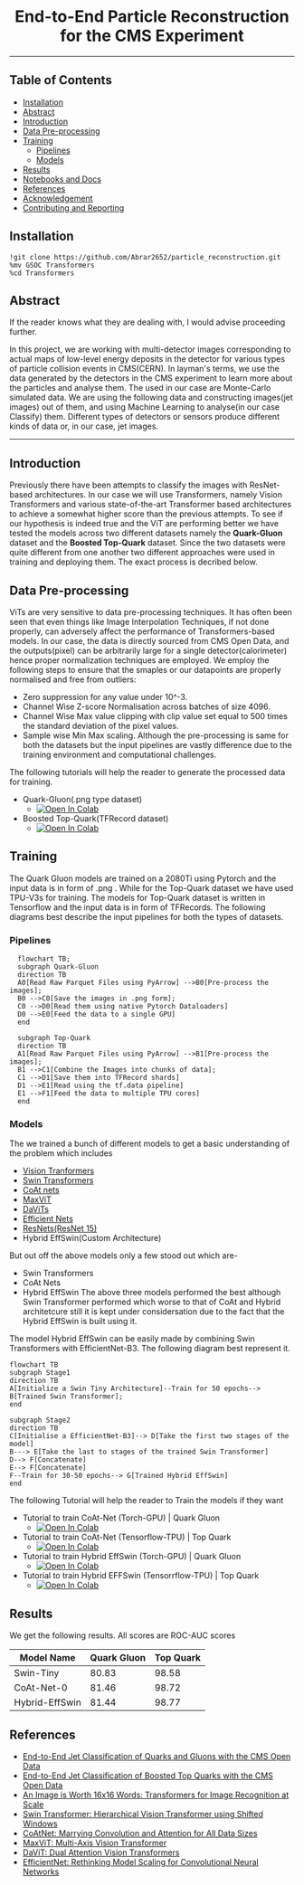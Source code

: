 <h1 align="center">
End-to-End Particle Reconstruction for the CMS Experiment </br>
</h1>

***

## Table of Contents
- [Installation](#installation)
- [Abstract](#abstract)
- [Introduction](#introduction)
- [Data Pre-processing](#data-pre-processing)
- [Training](#training)
  * [Pipelines](#pipelines)
  * [Models](#models)
- [Results](#results)
- [Notebooks and Docs](#notebooks-and-docs)
- [References](#references)
- [Acknowledgement](#acknowledgement)
- [Contributing and Reporting](#contributing-and-reporting)


## Installation

```shell
!git clone https://github.com/Abrar2652/particle_reconstruction.git
%mv GSOC Transformers
%cd Transformers
```

## Abstract
If the reader knows what they are dealing with, I would advise proceeding further.

In this project, we are working with multi-detector images corresponding to actual maps of low-level
energy deposits in the detector for various types of particle collision events in CMS(CERN).
In layman's terms, we use the data generated by the detectors in the CMS experiment to 
learn more about the particles and analyse them. The used in our case are Monte-Carlo simulated 
data. We are using the following data and constructing images(jet images) out of them, and using
Machine Learning to analyse(in our case Classify) them. Different types of detectors or sensors
produce different kinds of data or, in our case, jet images.


***
## Introduction
Previously there have been attempts to classify the images with ResNet-based architectures.
In our case we will use Transformers, namely Vision Transformers and various state-of-the-art
Transformer based architectures to achieve a somewhat higher score than the previous attempts.
To see if our hypothesis is indeed true and the ViT are performing better we have tested the models
across two different datasets namely the **Quark-Gluon** dataset and the **Boosted Top-Quark** dataset.
Since the two datasets were quite different from one another two different approaches were used in training
and deploying them. The exact process is decribed below.


## Data Pre-processing
ViTs are very sensitive to data pre-processing techniques. It has often been seen that even things like Image Interpolation Techniques, if not done properly, can adversely affect the performance of Transformers-based models. In our case, the data is directly sourced from CMS Open Data, and the outputs(pixel) can be arbitrarily large for a single detector(calorimeter) hence proper normalization techniques are employed.
We employ the following steps to ensure that the smaples or our datapoints are properly normalised and free from outliers:
* Zero suppression for any value under 10^-3.
* Channel Wise Z-score Normalisation across batches of size 4096.
* Channel Wise Max value clipping with clip value set equal to 500 times the standard deviation of the pixel values.
* Sample wise Min Max scaling.
Although the pre-processing is same for both the datasets but the input pipelines are vastly difference due to the training environment and computational challenges.

The following tutorials will help the reader to generate the processed data for training.
- Quark-Gluon(.png type dataset)
  * [![Open In Colab](https://colab.research.google.com/assets/colab-badge.svg)](https://colab.research.google.com/drive/1Z9nVN_4cusHeqbfAXwEpyQIaA9aX39-c?usp=sharing)
- Boosted Top-Quark(TFRecord dataset)
  * [![Open In Colab](https://colab.research.google.com/assets/colab-badge.svg)](https://colab.research.google.com/drive/1nW_0II1LglT0VsG6T7pfxw-Yj4zVsUcl?usp=sharing)


## Training
The Quark Gluon models are trained on a 2080Ti using Pytorch and the input data is in form of .png . While for the Top-Quark dataset we have used TPU-V3s for training. The models for Top-Quark dataset is written in Tensorflow and the input data is in form of TFRecords. The following diagrams best describe the input pipelines for both the types of datasets.


### Pipelines

```mermaid
  flowchart TB;
  subgraph Quark-Gluon
  direction TB
  A0[Read Raw Parquet Files using PyArrow] -->B0[Pre-process the images];
  B0 -->C0[Save the images in .png form];
  C0 -->D0[Read them using native Pytorch Dataloaders]
  D0 -->E0[Feed the data to a single GPU]
  end
  
  subgraph Top-Quark
  direction TB
  A1[Read Raw Parquet Files using PyArrow] -->B1[Pre-process the images];
  B1 -->C1[Combine the Images into chunks of data];
  C1 -->D1[Save them into TFRecord shards]
  D1 -->E1[Read using the tf.data pipeline]
  E1 -->F1[Feed the data to multiple TPU cores]
  end
```

### Models
The we trained a bunch of different models to get a basic understanding of the problem which includes

* [Vision Tranformers](https://arxiv.org/abs/2010.11929)
* [Swin Transformers](https://arxiv.org/abs/2103.14030)
* [CoAt nets](https://arxiv.org/abs/2106.04803)
* [MaxViT](https://arxiv.org/abs/2204.01697)
* [DaViTs](https://arxiv.org/abs/2204.03645)
* [Efficient Nets](https://arxiv.org/abs/1905.11946)
* [ResNets(ResNet 15)](https://arxiv.org/abs/1512.03385)</br>
* Hybrid EffSwin(Custom Architecture)

But out off the above models only a few stood out which are-
* Swin Transformers
* CoAt Nets
* Hybrid EffSwin
The above three models performed the best although Swin Transformer performed which worse to that of CoAt and Hybrid architetcure still it is kept under considersation due to the fact that the Hybrid EffSwin is built using it.

The model Hybrid EffSwin can be easily made by combining Swin Transformers with EfficientNet-B3. The following diagram best represent it.
```mermaid
flowchart TB
subgraph Stage1
direction TB
A[Initialize a Swin Tiny Architecture]--Train for 50 epochs--> B[Trained Swin Transformer];
end

subgraph Stage2
direction TB
C[Initialise a EfficientNet-B3]--> D[Take the first two stages of the model]
B---> E[Take the last to stages of the trained Swin Transformer]
D--> F[Concatenate]
E--> F[Concatenate]
F--Train for 30-50 epochs--> G[Trained Hybrid EffSwin]
end
```
The following Tutorial will help the reader to Train the models if they want
- Tutorial to train CoAt-Net (Torch-GPU) | Quark Gluon
  * [![Open In Colab](https://colab.research.google.com/assets/colab-badge.svg)](https://colab.research.google.com/drive/1V1KuH51gMnoe2IQtFvmXoXksjMfE7-R3?usp=sharing)
- Tutorial to train CoAt-Net (Tensorflow-TPU) | Top Quark
  * [![Open In Colab](https://colab.research.google.com/assets/colab-badge.svg)](https://colab.research.google.com/drive/1LlTpWHIDBX93lt0TGCgqfEcDIG8MGy9v?usp=sharing)
- Tutorial to train Hybrid EffSwin (Torch-GPU) | Quark Gluon
  * [![Open In Colab](https://colab.research.google.com/assets/colab-badge.svg)](https://colab.research.google.com/drive/1HLal9Ti9e4e5kttqmO0_KN8vehxlJIlm?usp=sharing)
- Tutorial to train Hybrid EFFSwin (Tensorrflow-TPU) | Top Quark
  * [![Open In Colab](https://colab.research.google.com/assets/colab-badge.svg)](https://colab.research.google.com/drive/1_lpHCXAl18HlnOCE4PkuYuV6qWeosQiA?usp=sharing)


## Results

We get the following results. All scores are ROC-AUC scores

|     Model Name     	|     Quark Gluon     	|     Top Quark     	|
|--------------------	|---------------------	|-------------------	|
|     Swin-Tiny      	|        80.83        	|       98.58       	|
|     CoAt-Net-0     	|        81.46        	|       98.72       	|
|   Hybrid-EffSwin   	|        81.44        	|       98.77       	|




## References
* [End-to-End Jet Classification of Quarks and Gluons with the CMS Open Data](https://arxiv.org/abs/1902.08276)
* [End-to-End Jet Classification of Boosted Top Quarks with the CMS Open Data](https://arxiv.org/abs/2104.14659)
* [An Image is Worth 16x16 Words: Transformers for Image Recognition at Scale](https://arxiv.org/abs/2010.11929)
* [Swin Transformer: Hierarchical Vision Transformer using Shifted Windows](https://arxiv.org/abs/2103.14030)
* [CoAtNet: Marrying Convolution and Attention for All Data Sizes](https://arxiv.org/abs/2106.04803)
* [MaxViT: Multi-Axis Vision Transformer](https://arxiv.org/abs/2204.01697)
* [DaViT: Dual Attention Vision Transformers](https://arxiv.org/abs/2204.03645)
* [EfficientNet: Rethinking Model Scaling for Convolutional Neural Networks](https://arxiv.org/abs/1905.11946)





